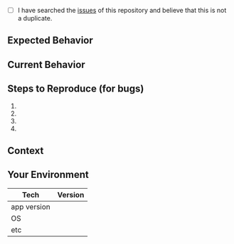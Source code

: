 <!--- Provide a general summary of the issue in the Title above -->

<!--
    Thank you very much for contributing to Caption by creating an issue! ❤️
    To avoid duplicate issues we ask you to check off the following list
-->

<!-- Checked checkbox should look like this: [x] -->
- [ ] I have searched the [issues](https://github.com/gielcobben/Caption/issues) of this repository and believe that this is not a duplicate.

## Expected Behavior
<!--- If you're describing a bug, tell us what should happen -->
<!--- If you're suggesting a change/improvement, tell us how it should work -->

## Current Behavior
<!--- If describing a bug, tell us what happens instead of the expected behavior -->
<!--- If suggesting a change/improvement, explain the difference from current behavior -->

## Steps to Reproduce (for bugs)
<!--- Provide a link to a live example, or an unambiguous set of steps to -->
<!--- reproduce this bug. Include code to reproduce, if relevant -->
1.
2.
3.
4.

## Context
<!--- How has this issue affected you? What are you trying to accomplish? -->
<!--- Providing context helps us come up with a solution that is most useful in the real world -->

## Your Environment
<!--- Include as many relevant details about the environment you experienced the bug in -->
| Tech           | Version |
|----------------|---------|
| app version    |         |
| OS             |         |
| etc            |         |